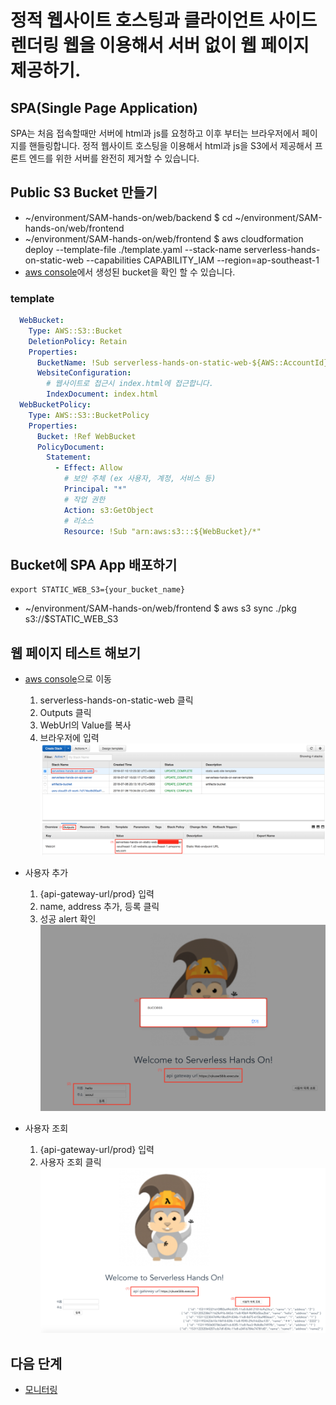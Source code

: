 # 정적 웹사이트 호스팅과 클라이언트 사이드 렌더링 웹을 이용해서 서버 없이 웹 페이지 제공하기.

## SPA(Single Page Application)

SPA는 처음 접속할때만 서버에 html과 js를 요청하고 이후 부터는 브라우저에서 페이지를 핸들링합니다.
정적 웹사이트 호스팅을 이용해서 html과 js을 S3에서 제공해서 프론트 엔드를 위한 서버를 완전히 제거할 수 있습니다.

## Public S3 Bucket 만들기

- ~/environment/SAM-hands-on/web/backend $ cd ~/environment/SAM-hands-on/web/frontend
- ~/environment/SAM-hands-on/web/frontend $ aws cloudformation deploy --template-file ./template.yaml --stack-name serverless-hands-on-static-web --capabilities CAPABILITY_IAM  --region=ap-southeast-1
- [aws console](https://s3.console.aws.amazon.com/s3/home?region=ap-southeast-1)에서 생성된 bucket을 확인 할 수 있습니다.

### template

```yaml
  WebBucket:
    Type: AWS::S3::Bucket
    DeletionPolicy: Retain
    Properties:
      BucketName: !Sub serverless-hands-on-static-web-${AWS::AccountId}-${AWS::Region}
      WebsiteConfiguration:
        # 웹사이트로 접근시 index.html에 접근합니다.
        IndexDocument: index.html
  WebBucketPolicy:
    Type: AWS::S3::BucketPolicy
    Properties:
      Bucket: !Ref WebBucket
      PolicyDocument:
        Statement:
          - Effect: Allow
            # 보안 주체 (ex 사용자, 계정, 서비스 등)
            Principal: "*"
            # 작업 권한
            Action: s3:GetObject
            # 리소스
            Resource: !Sub "arn:aws:s3:::${WebBucket}/*"
```

## Bucket에 SPA App 배포하기
```
export STATIC_WEB_S3={your_bucket_name}
```
- ~/environment/SAM-hands-on/web/frontend $ aws s3 sync ./pkg s3://$STATIC_WEB_S3

## 웹 페이지 테스트 해보기

- [aws console](https://ap-southeast-1.console.aws.amazon.com/cloudformation/home?region=ap-southeast-1#/stacks?filter=active&tab=outputs)으로 이동
  1. serverless-hands-on-static-web 클릭
  2. Outputs 클릭 
  3. WebUrl의 Value를 복사
  4. 브라우저에 입력
![s3-web-url](/web/frontend/images/s3-web-url.png)

- 사용자 추가
  1. {api-gateway-url/prod} 입력
  2. name, address 추가, 등록 클릭
  3. 성공 alert 확인
![add-user](/web/frontend/images/add-user.png)

- 사용자 조회
  1. {api-gateway-url/prod} 입력
  2. 사용자 조회 클릭
![find-users](/web/frontend/images/find-users.png)  

## 다음 단계

- [모니터링](../monitoring)